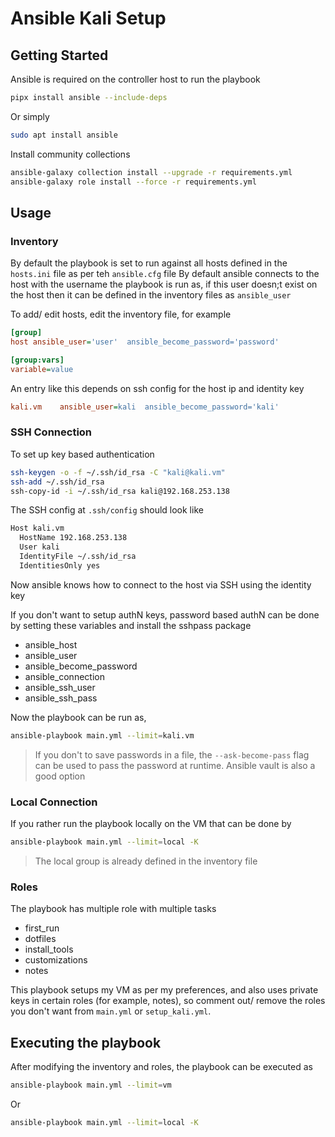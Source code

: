 # Ansible Kali Setup

## Getting Started

Ansible is required on the controller host to run the playbook

```sh
pipx install ansible --include-deps
```

Or simply

```sh
sudo apt install ansible
```

Install community collections

```sh
ansible-galaxy collection install --upgrade -r requirements.yml
ansible-galaxy role install --force -r requirements.yml
```

## Usage

### Inventory

By default the playbook is set to run against all hosts defined in the `hosts.ini` file as per teh `ansible.cfg` file
By default ansible connects to the host with the username the playbook is run as, if this user doesn;t exist on the host then it can be defined in the inventory files as `ansible_user`

To add/ edit hosts, edit the inventory file, for example

```ini
[group]
host ansible_user='user'  ansible_become_password='password'

[group:vars]
variable=value
```

An entry like this depends on ssh config for the host ip and identity key

```ini
kali.vm    ansible_user=kali  ansible_become_password='kali'
```

### SSH Connection

To set up key based authentication

```bash
ssh-keygen -o -f ~/.ssh/id_rsa -C "kali@kali.vm"
ssh-add ~/.ssh/id_rsa
ssh-copy-id -i ~/.ssh/id_rsa kali@192.168.253.138
```

The SSH config at `.ssh/config` should look like

```bash
Host kali.vm
  HostName 192.168.253.138
  User kali
  IdentityFile ~/.ssh/id_rsa
  IdentitiesOnly yes
```

Now ansible knows how to connect to the host via SSH using the identity key

If you don't want to setup authN keys, password based authN can be done by setting these variables and install the sshpass package

-   ansible_host
-   ansible_user
-   ansible_become_password
-   ansible_connection
-   ansible_ssh_user
-   ansible_ssh_pass

Now the playbook can be run as,

```sh
ansible-playbook main.yml --limit=kali.vm
```

> If you don't to save passwords in a file, the `--ask-become-pass` flag can be used to pass the password at runtime. Ansible vault is also a good option

### Local Connection

If you rather run the playbook locally on the VM that can be done by

```sh
ansible-playbook main.yml --limit=local -K
```

> The local group is already defined in the inventory file

### Roles

The playbook has multiple role with multiple tasks

-   first_run
-   dotfiles
-   install_tools
-   customizations
-   notes

This playbook setups my VM as per my preferences, and also uses private keys in certain roles (for example, notes), so comment out/ remove the roles you don't want from `main.yml` or `setup_kali.yml`.

## Executing the playbook

After modifying the inventory and roles, the playbook can be executed as

```sh
ansible-playbook main.yml --limit=vm
```

Or

```sh
ansible-playbook main.yml --limit=local -K
```
